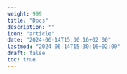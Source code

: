 ```yaml
---
weight: 999
title: "Docs"
description: ""
icon: "article"
date: "2024-06-14T15:30:16+02:00"
lastmod: "2024-06-14T15:30:16+02:00"
draft: false
toc: true
---
```

